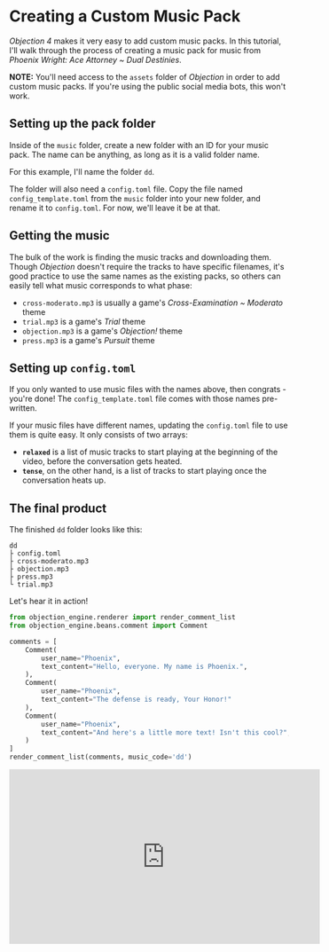 # Creating a Custom Music Pack
*Objection 4* makes it very easy to add custom music packs. In this tutorial,
I'll walk through the process of creating a music pack for music from
*Phoenix Wright: Ace Attorney ~ Dual Destinies*.

**NOTE:** You'll need access to the `assets` folder of *Objection* in order to
add custom music packs. If you're using the public social media bots, this won't
work.

## Setting up the pack folder
Inside of the `music` folder, create a new folder with an ID for your music
pack. The name can be anything, as long as it is a valid folder name.

For this example, I'll name the folder `dd`.

The folder will also need a `config.toml` file. Copy the file named
`config_template.toml` from the `music` folder into your new folder, and rename
it to `config.toml`. For now, we'll leave it be at that.

## Getting the music
The bulk of the work is finding the music tracks and downloading them. Though
*Objection* doesn't require the tracks to have specific filenames, it's good
practice to use the same names as the existing packs, so others can easily
tell what music corresponds to what phase:
- `cross-moderato.mp3` is usually a game's *Cross-Examination ~ Moderato* theme
- `trial.mp3` is a game's *Trial* theme
- `objection.mp3` is a game's *Objection!* theme
- `press.mp3` is a game's *Pursuit* theme

## Setting up `config.toml`
If you only wanted to use music files with the names above, then congrats -
you're done! The `config_template.toml` file comes with those names pre-written.

If your music files have different names, updating the `config.toml` file to
use them is quite easy. It only consists of two arrays:
- **`relaxed`** is a list of music tracks to start playing at the
beginning of the video, before the conversation gets heated.
- **`tense`**, on the other hand, is a list of tracks to start playing once the
conversation heats up.

## The final product
The finished `dd` folder looks like this:
```
dd
├ config.toml
├ cross-moderato.mp3
├ objection.mp3
├ press.mp3
└ trial.mp3
```

Let's hear it in action!
```python
from objection_engine.renderer import render_comment_list
from objection_engine.beans.comment import Comment

comments = [
    Comment(
        user_name="Phoenix",
        text_content="Hello, everyone. My name is Phoenix.",
    ),
    Comment(
        user_name="Phoenix",
        text_content="The defense is ready, Your Honor!"
    ),
    Comment(
        user_name="Phoenix",
        text_content="And here's a little more text! Isn't this cool?",
    )
]
render_comment_list(comments, music_code='dd')
```

<iframe width="560" height="315" src="https://www.youtube.com/embed/3ayAHL5blPA" title="YouTube video player" frameborder="0" allow="accelerometer; autoplay; clipboard-write; encrypted-media; gyroscope; picture-in-picture" allowfullscreen></iframe>
